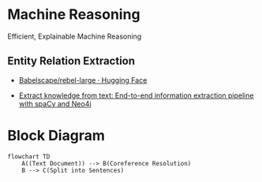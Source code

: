 # Machine Reasoning
Efficient, Explainable Machine Reasoning

## Entity Relation Extraction
 
 * [Babelscape/rebel-large · Hugging Face](https://huggingface.co/Babelscape/rebel-large)

 * [Extract knowledge from text: End-to-end information extraction pipeline with spaCy and Neo4j](https://towardsdatascience.com/extract-knowledge-from-text-end-to-end-information-extraction-pipeline-with-spacy-and-neo4j-502b2b1e0754)

# Block Diagram

```mermaid
flowchart TD
    A((Text Document)) --> B(Coreference Resolution)
    B --> C(Split into Sentences)
    
```